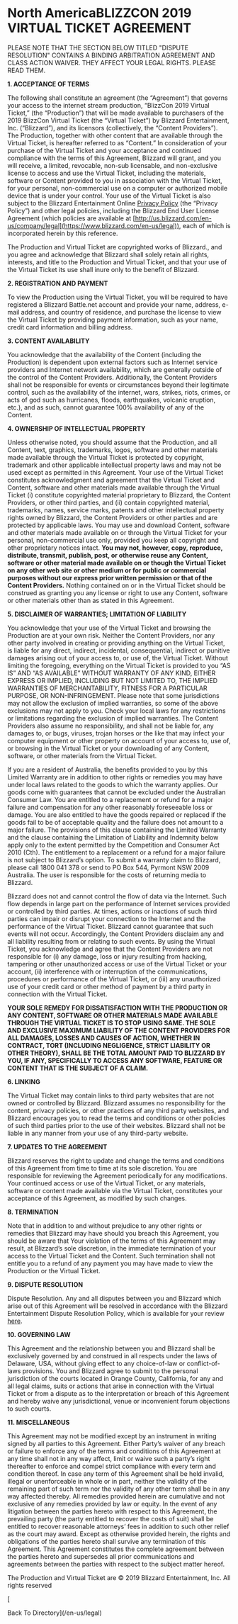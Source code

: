 North AmericaBLIZZCON 2019 VIRTUAL TICKET AGREEMENT
===================================================

PLEASE NOTE THAT THE SECTION BELOW TITLED "DISPUTE RESOLUTION" CONTAINS A BINDING ARBITRATION AGREEMENT AND CLASS ACTION WAIVER. THEY AFFECT YOUR LEGAL RIGHTS. PLEASE READ THEM.

**1\. ACCEPTANCE OF TERMS**

The following shall constitute an agreement (the “Agreement”) that governs your access to the internet stream production, “BlizzCon 2019 Virtual Ticket,” (the “Production”) that will be made available to purchasers of the 2019 BlizzCon Virtual Ticket (the “Virtual Ticket”) by Blizzard Entertainment, Inc. (“Blizzard”), and its licensors (collectively, the “Content Providers”). The Production, together with other content that are available through the Virtual Ticket, is hereafter referred to as “Content.” In consideration of your purchase of the Virtual Ticket and your acceptance and continued compliance with the terms of this Agreement, Blizzard will grant, and you will receive, a limited, revocable, non-sub licensable, and non-exclusive license to access and use the Virtual Ticket, including the materials, software or Content provided to you in association with the Virtual Ticket, for your personal, non-commercial use on a computer or authorized mobile device that is under your control. Your use of the Virtual Ticket is also subject to the Blizzard Entertainment Online [Privacy Policy](https://www.blizzard.com/en-us/legal/a4380ee5-5c8d-4e3b-83b7-ea26d01a9918/blizzard-entertainment-online-privacy-policy) (the “Privacy Policy”) and other legal policies, including the Blizzard End User License Agreement (which policies are available at [http://us.blizzard.com/en-us/company/legal](https://www.blizzard.com/en-us/legal)), each of which is incorporated herein by this reference.

The Production and Virtual Ticket are copyrighted works of Blizzard., and you agree and acknowledge that Blizzard shall solely retain all rights, interests, and title to the Production and Virtual Ticket, and that your use of the Virtual Ticket its use shall inure only to the benefit of Blizzard.

**2\. REGISTRATION AND PAYMENT**

To view the Production using the Virtual Ticket, you will be required to have registered a Blizzard Battle.net account and provide your name, address, e-mail address, and country of residence, and purchase the license to view the Virtual Ticket by providing payment information, such as your name, credit card information and billing address.

**3\. CONTENT AVAILABILITY**

You acknowledge that the availability of the Content (including the Production) is dependent upon external factors such as Internet service providers and Internet network availability, which are generally outside of the control of the Content Providers. Additionally, the Content Providers shall not be responsible for events or circumstances beyond their legitimate control, such as the availability of the internet, wars, strikes, riots, crimes, or acts of god such as hurricanes, floods, earthquakes, volcanic eruption, etc.), and as such, cannot guarantee 100% availability of any of the Content.

**4\. OWNERSHIP OF INTELLECTUAL PROPERTY**

Unless otherwise noted, you should assume that the Production, and all Content, text, graphics, trademarks, logos, software and other materials made available through the Virtual Ticket is protected by copyright, trademark and other applicable intellectual property laws and may not be used except as permitted in this Agreement. Your use of the Virtual Ticket constitutes acknowledgment and agreement that the Virtual Ticket and Content, software and other materials made available through the Virtual Ticket (i) constitute copyrighted material proprietary to Blizzard, the Content Providers, or other third parties, and (ii) contain copyrighted material, trademarks, names, service marks, patents and other intellectual property rights owned by Blizzard, the Content Providers or other parties and are protected by applicable laws. You may use and download Content, software and other materials made available on or through the Virtual Ticket for your personal, non-commercial use only, provided you keep all copyright and other proprietary notices intact. **You may not, however, copy, reproduce, distribute, transmit, publish, post, or otherwise reuse any Content, software or other material made available on or though the Virtual Ticket on any other web site or other medium or for public or commercial purposes without our express prior written permission or that of the Content Providers.** Nothing contained on or in the Virtual Ticket should be construed as granting you any license or right to use any Content, software or other materials other than as stated in this Agreement.

**5\. DISCLAIMER OF WARRANTIES; LIMITATION OF LIABILITY**

You acknowledge that your use of the Virtual Ticket and browsing the Production are at your own risk. Neither the Content Providers, nor any other party involved in creating or providing anything on the Virtual Ticket, is liable for any direct, indirect, incidental, consequential, indirect or punitive damages arising out of your access to, or use of, the Virtual Ticket. Without limiting the foregoing, everything on the Virtual Ticket is provided to you “AS IS” AND “AS AVAILABLE” WITHOUT WARRANTY OF ANY KIND, EITHER EXPRESS OR IMPLIED, INCLUDING BUT NOT LIMITED TO, THE IMPLIED WARRANTIES OF MERCHANTABILITY, FITNESS FOR A PARTICULAR PURPOSE, OR NON-INFRINGEMENT. Please note that some jurisdictions may not allow the exclusion of implied warranties, so some of the above exclusions may not apply to you. Check your local laws for any restrictions or limitations regarding the exclusion of implied warranties. The Content Providers also assume no responsibility, and shall not be liable for, any damages to, or bugs, viruses, trojan horses or the like that may infect your computer equipment or other property on account of your access to, use of, or browsing in the Virtual Ticket or your downloading of any Content, software, or other materials from the Virtual Ticket.

If you are a resident of Australia, the benefits provided to you by this Limited Warranty are in addition to other rights or remedies you may have under local laws related to the goods to which the warranty applies. Our goods come with guarantees that cannot be excluded under the Australian Consumer Law. You are entitled to a replacement or refund for a major failure and compensation for any other reasonably foreseeable loss or damage. You are also entitled to have the goods repaired or replaced if the goods fail to be of acceptable quality and the failure does not amount to a major failure. The provisions of this clause containing the Limited Warranty and the clause containing the Limitation of Liability and Indemnity below apply only to the extent permitted by the Competition and Consumer Act 2010 (Cth). The entitlement to a replacement or a refund for a major failure is not subject to Blizzard’s option. To submit a warranty claim to Blizzard, please call 1800 041 378 or send to PO Box 544, Pyrmont NSW 2009 Australia. The user is responsible for the costs of returning media to Blizzard.

Blizzard does not and cannot control the flow of data via the Internet. Such flow depends in large part on the performance of Internet services provided or controlled by third parties. At times, actions or inactions of such third parties can impair or disrupt your connection to the Internet and the performance of the Virtual Ticket. Blizzard cannot guarantee that such events will not occur. Accordingly, the Content Providers disclaim any and all liability resulting from or relating to such events. By using the Virtual Ticket, you acknowledge and agree that the Content Providers are not responsible for (i) any damage, loss or injury resulting from hacking, tampering or other unauthorized access or use of the Virtual Ticket or your account, (ii) interference with or interruption of the communications, procedures or performance of the Virtual Ticket, or (iii) any unauthorized use of your credit card or other method of payment by a third party in connection with the Virtual Ticket.

**YOUR SOLE REMEDY FOR DISSATISFACTION WITH THE PRODUCTION OR ANY CONTENT, SOFTWARE OR OTHER MATERIALS MADE AVAILABLE THROUGH THE VIRTUAL TICKET IS TO STOP USING SAME. THE SOLE AND EXCLUSIVE MAXIMUM LIABILITY OF THE CONTENT PROVIDERS FOR ALL DAMAGES, LOSSES AND CAUSES OF ACTION, WHETHER IN CONTRACT, TORT (INCLUDING NEGLIGENCE, STRICT LIABILITY OR OTHER THEORY), SHALL BE THE TOTAL AMOUNT PAID TO BLIZZARD BY YOU, IF ANY, SPECIFICALLY TO ACCESS ANY SOFTWARE, FEATURE OR CONTENT THAT IS THE SUBJECT OF A CLAIM.**

**6\. LINKING**

The Virtual Ticket may contain links to third party websites that are not owned or controlled by Blizzard. Blizzard assumes no responsibility for the content, privacy policies, or other practices of any third party websites, and Blizzard encourages you to read the terms and conditions or other policies of such third parties prior to the use of their websites. Blizzard shall not be liable in any manner from your use of any third-party website.

**7\. UPDATES TO THE AGREEMENT**

Blizzard reserves the right to update and change the terms and conditions of this Agreement from time to time at its sole discretion. You are responsible for reviewing the Agreement periodically for any modifications. Your continued access or use of the Virtual Ticket, or any materials, software or content made available via the Virtual Ticket, constitutes your acceptance of this Agreement, as modified by such changes.

**8\. TERMINATION**

Note that in addition to and without prejudice to any other rights or remedies that Blizzard may have should you breach this Agreement, you should be aware that Your violation of the terms of this Agreement may result, at Blizzard’s sole discretion, in the immediate termination of your access to the Virtual Ticket and the Content. Such termination shall not entitle you to a refund of any payment you may have made to view the Production or the Virtual Ticket.

**9\. DISPUTE RESOLUTION**

Dispute Resolution. Any and all disputes between you and Blizzard which arise out of this Agreement will be resolved in accordance with the Blizzard Entertainment Dispute Resolution Policy, which is available for your review [here](https://www.blizzard.com/en-us/legal/b2e0b082-fddb-4824-93fa-ee9c1bf814f8/blizzard-entertainment-dispute-resolution-policy).

**10\. GOVERNING LAW**

This Agreement and the relationship between you and Blizzard shall be exclusively governed by and construed in all respects under the laws of Delaware, USA, without giving effect to any choice-of-law or conflict-of-laws provisions. You and Blizzard agree to submit to the personal jurisdiction of the courts located in Orange County, California, for any and all legal claims, suits or actions that arise in connection with the Virtual Ticket or from a dispute as to the interpretation or breach of this Agreement and hereby waive any jurisdictional, venue or inconvenient forum objections to such courts.

**11\. MISCELLANEOUS**

This Agreement may not be modified except by an instrument in writing signed by all parties to this Agreement. Either Party’s waiver of any breach or failure to enforce any of the terms and conditions of this Agreement at any time shall not in any way affect, limit or waive such a party’s right thereafter to enforce and compel strict compliance with every term and condition thereof. In case any term of this Agreement shall be held invalid, illegal or unenforceable in whole or in part, neither the validity of the remaining part of such term nor the validity of any other term shall be in any way affected thereby. All remedies provided herein are cumulative and not exclusive of any remedies provided by law or equity. In the event of any litigation between the parties hereto with respect to this Agreement, the prevailing party (the party entitled to recover the costs of suit) shall be entitled to recover reasonable attorneys’ fees in addition to such other relief as the court may award. Except as otherwise provided herein, the rights and obligations of the parties hereto shall survive any termination of this Agreement. This Agreement constitutes the complete agreement between the parties hereto and supersedes all prior communications and agreements between the parties with respect to the subject matter hereof.

The Production and Virtual Ticket are © 2019 Blizzard Entertainment, Inc. All rights reserved

[

Back To Directory](/en-us/legal)